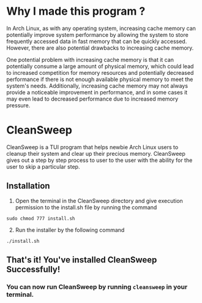 # Why I made this program ?

In Arch Linux, as with any operating system, increasing cache memory can potentially improve system performance by allowing the system to store frequently accessed data in fast memory that can be quickly accessed. However, there are also potential drawbacks to increasing cache memory.

One potential problem with increasing cache memory is that it can potentially consume a large amount of physical memory, which could lead to increased competition for memory resources and potentially decreased performance if there is not enough available physical memory to meet the system's needs. Additionally, increasing cache memory may not always provide a noticeable improvement in performance, and in some cases it may even lead to decreased performance due to increased memory pressure.

# CleanSweep

CleanSweep is a TUI program that helps newbie Arch Linux users to cleanup their system and clear up their precious memory. CleanSweep gives out a step by step process to user to the user with the ability for the user to skip a particular step.

## Installation

1. Open the terminal in the CleanSweep directory and give execution permission to the install.sh file by running the command 
```
sudo chmod 777 install.sh
```

2. Run the installer by the following command
```
./install.sh
```

## That's it! You've installed CleanSweep Successfully!

### You can now run CleanSweep by running ```cleansweep``` in your terminal.
